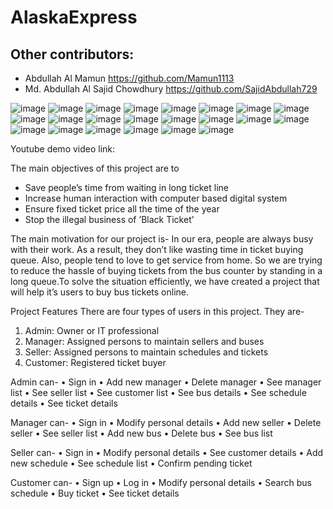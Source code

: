 # AlaskaExpress

## Other contributors:
- Abdullah Al Mamun https://github.com/Mamun1113
- Md. Abdullah Al Sajid Chowdhury https://github.com/SajidAbdullah729

![image](https://user-images.githubusercontent.com/66373332/236641988-419c0327-cd9f-4e56-9cf3-884d7b00b066.png)
![image](https://user-images.githubusercontent.com/66373332/236642122-c3a62317-0bcd-4516-8d28-bc5af8de3860.png)
![image](https://user-images.githubusercontent.com/66373332/236642136-93b6ffda-842b-4d64-a8c0-a212498a4f46.png)
![image](https://user-images.githubusercontent.com/66373332/236642154-8c83f83c-5510-4bf8-bb18-4dd4027bd470.png)
![image](https://user-images.githubusercontent.com/66373332/236642163-745d1a0c-3970-4370-8880-dd00978f4bf0.png)
![image](https://user-images.githubusercontent.com/66373332/236642173-8bcfd460-adc7-42d3-839c-ff0166a39037.png)
![image](https://user-images.githubusercontent.com/66373332/236642177-6671fdeb-ea46-4e73-90c6-7acd6c097343.png)
![image](https://user-images.githubusercontent.com/66373332/236641949-4cc9376b-ea5c-4e5b-811b-32212aff821c.png)
![image](https://user-images.githubusercontent.com/66373332/236641996-52ea7418-f06d-4309-aa56-b72bf9faddd0.png)
![image](https://user-images.githubusercontent.com/66373332/236642006-4e71f8fb-57e2-456a-bab2-9bfd55d874c4.png)
![image](https://user-images.githubusercontent.com/66373332/236642030-328ae76a-a2f4-4116-b6e8-5f8d81802d50.png)
![image](https://user-images.githubusercontent.com/66373332/236642040-bc6984fd-149d-4288-8b88-36461f2cd1c9.png)
![image](https://user-images.githubusercontent.com/66373332/236642043-b91b2c1f-81dc-4d3d-9461-1999c05ffce8.png)
![image](https://user-images.githubusercontent.com/66373332/236642049-1e2133e6-7307-4155-b2c2-218ed4ccb1cf.png)
![image](https://user-images.githubusercontent.com/66373332/236642064-fd2a89ae-4213-4381-ab9f-8d1dc05b5fa1.png)
![image](https://user-images.githubusercontent.com/66373332/236642069-72367511-2c05-407a-ba74-b8a2fe2ebe88.png)
![image](https://user-images.githubusercontent.com/66373332/236642076-b7aedfd2-228d-4a05-b9c2-71ac531adc3a.png)
![image](https://user-images.githubusercontent.com/66373332/236642082-42ab8de9-ba17-41d6-8fcc-a638b0153ca6.png)
![image](https://user-images.githubusercontent.com/66373332/236642090-a2295710-d920-496b-b6d7-5aa8ca94530f.png)
![image](https://user-images.githubusercontent.com/66373332/236642097-86455dbe-2e37-40a2-a807-7acbf6c34dd5.png)
![image](https://user-images.githubusercontent.com/66373332/236642109-d5389f65-1803-4221-a084-4959240853a3.png)
![image](https://user-images.githubusercontent.com/66373332/236642112-61d24d46-f336-49df-a7c2-6d77e1605c0c.png)

Youtube demo video link:

The main objectives of this project are to
- Save people’s time from waiting in long ticket line
- Increase human interaction with computer based digital system
- Ensure fixed ticket price all the time of the year
- Stop the illegal business of ’Black Ticket’

The main motivation for our project is-
In our era, people are always busy with their work. As a result, they don’t like wasting time in ticket buying
queue. Also, people tend to love to get service from home. So we are trying to reduce the hassle of buying
tickets from the bus counter by standing in a long queue.To solve the situation efficiently, we have created a
project that will help it’s users to buy bus tickets online.

Project Features
There are four types of users in this project. They are-
1. Admin: Owner or IT professional
2. Manager: Assigned persons to maintain sellers and buses
3. Seller: Assigned persons to maintain schedules and tickets
4. Customer: Registered ticket buyer

Admin can-
• Sign in
• Add new manager
• Delete manager
• See manager list
• See seller list
• See customer list
• See bus details
• See schedule details
• See ticket details

Manager can-
• Sign in
• Modify personal details
• Add new seller
• Delete seller
• See seller list
• Add new bus
• Delete bus
• See bus list

Seller can-
• Sign in
• Modify personal details
• See customer details
• Add new schedule
• See schedule list
• Confirm pending ticket

Customer can-
• Sign up
• Log in
• Modify personal details
• Search bus schedule
• Buy ticket
• See ticket details

